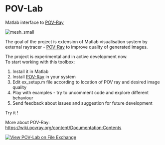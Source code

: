 # POV-Lab
 Matlab interface to [POV-Ray](http://www.povray.org/)

![mesh_small](https://user-images.githubusercontent.com/6688301/213527450-cd21fa64-6833-4a6d-97dd-49defe29e123.png)

The goal of the project is extension of Matlab visualisation system by external raytracer - [POV-Ray](http://www.povray.org/) to improve quality of generated images.

The project is experimental and in active development now.\
To start working with this toolbox:

1. Install it in Matlab
2. Install [POV-Ray](http://www.povray.org/) in your system
3. Edit ex_setup.m file according to location of POV ray and desired image quality
4. Play with examples - try to uncomment code and explore different behaviour
5. Send feedback about issues and suggestion for future development

Try it !

More about POV-Ray:
https://wiki.povray.org/content/Documentation:Contents

[![View POV-Lab on File Exchange](https://www.mathworks.com/matlabcentral/images/matlab-file-exchange.svg)](https://www.mathworks.com/matlabcentral/fileexchange/123520-pov-lab)
